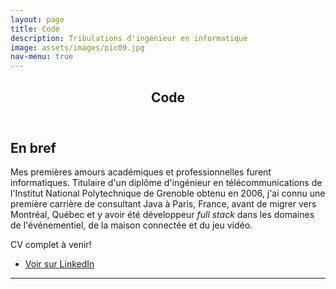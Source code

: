 ```yaml
---
layout: page
title: Code
description: Tribulations d'ingénieur en informatique
image: assets/images/pic09.jpg
nav-menu: true
---
```


<!-- Main -->
<div id="main" class="alt">

<!-- One -->
<section id="one">
	<div class="inner">
		<header class="major">
			<h1>Code</h1>
		</header>

<!-- Content -->
<h2 id="enbref">En bref</h2>
<p>Mes premières amours académiques et professionnelles furent informatiques. Titulaire d'un diplôme d'ingénieur en télécommunications de l'Institut National Polytechnique de Grenoble obtenu en 2006, j'ai connu une première carrière de consultant Java à Paris, France, avant de migrer vers Montréal, Québec et y avoir été développeur <em>full stack</em> dans les domaines de l'événementiel, de la maison connectée et du jeu vidéo.</p>

<div class="content">
		<p>CV complet à venir!</p>
		<ul class="actions">
				<li><a href="{{ site.socials.LinkedIn }}" class="button next scrolly">Voir sur LinkedIn</a></li>
		</ul>
</div>

<hr class="major" />

<!-- Experience -->

</div>
</section>

</div>
